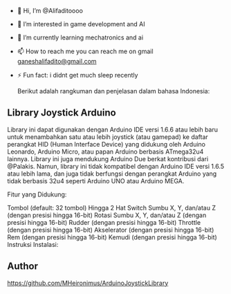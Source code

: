 - 👋 Hi, I’m @Alifaditoooo
- 👀 I’m interested in game development and AI
- 🌱 I’m currently learning mechatronics and ai
- 📫 How to reach me you can reach me on gmail ganeshalifadito@gmail.com
- ⚡ Fun fact: i didnt get much sleep recently

  Berikut adalah rangkuman dan penjelasan dalam bahasa Indonesia:

## Library Joystick Arduino

Library ini dapat digunakan dengan Arduino IDE versi 1.6.6 atau lebih baru untuk menambahkan satu atau lebih joystick (atau gamepad) ke daftar perangkat HID (Human Interface Device) yang didukung oleh Arduino Leonardo, Arduino Micro, atau papan Arduino berbasis ATmega32u4 lainnya. Library ini juga mendukung Arduino Due berkat kontribusi dari @Palakis. Namun, library ini tidak kompatibel dengan Arduino IDE versi 1.6.5 atau lebih lama, dan juga tidak berfungsi dengan perangkat Arduino yang tidak berbasis 32u4 seperti Arduino UNO atau Arduino MEGA.

Fitur yang Didukung:

Tombol (default: 32 tombol)
Hingga 2 Hat Switch
Sumbu X, Y, dan/atau Z (dengan presisi hingga 16-bit)
Rotasi Sumbu X, Y, dan/atau Z (dengan presisi hingga 16-bit)
Rudder (dengan presisi hingga 16-bit)
Throttle (dengan presisi hingga 16-bit)
Akselerator (dengan presisi hingga 16-bit)
Rem (dengan presisi hingga 16-bit)
Kemudi (dengan presisi hingga 16-bit)
Instruksi Instalasi:


## Author
https://github.com/MHeironimus/ArduinoJoystickLibrary








<!---
Alifaditoooo/Alifaditoooo is a ✨ special ✨ repository because its `README.md` (this file) appears on your GitHub profile.
You can click the Preview link to take a look at your changes.
--->
